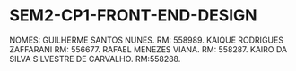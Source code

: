 # SEM2-CP1-FRONT-END-DESIGN
NOMES: GUILHERME SANTOS NUNES. RM: 558989.
       KAIQUE RODRIGUES ZAFFARANI RM: 556677.
       RAFAEL MENEZES VIANA. RM: 558287.
       KAIRO DA SILVA SILVESTRE DE CARVALHO. RM:558288.
